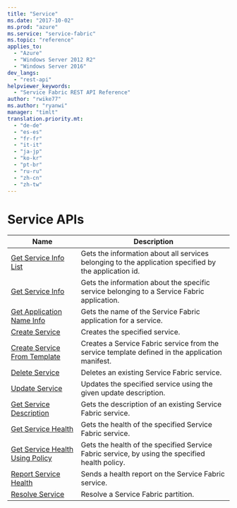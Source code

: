 ```yaml
---
title: "Service"
ms.date: "2017-10-02"
ms.prod: "azure"
ms.service: "service-fabric"
ms.topic: "reference"
applies_to: 
  - "Azure"
  - "Windows Server 2012 R2"
  - "Windows Server 2016"
dev_langs: 
  - "rest-api"
helpviewer_keywords: 
  - "Service Fabric REST API Reference"
author: "rwike77"
ms.author: "ryanwi"
manager: "timlt"
translation.priority.mt: 
  - "de-de"
  - "es-es"
  - "fr-fr"
  - "it-it"
  - "ja-jp"
  - "ko-kr"
  - "pt-br"
  - "ru-ru"
  - "zh-cn"
  - "zh-tw"
---
```

# Service APIs

| Name | Description |
| --- | --- |
| [Get Service Info List](sfclient-v60-api-getserviceinfolist.md) | Gets the information about all services belonging to the application specified by the application id.<br/> |
| [Get Service Info](sfclient-v60-api-getserviceinfo.md) | Gets the information about the specific service belonging to a Service Fabric application.<br/> |
| [Get Application Name Info](sfclient-v60-api-getapplicationnameinfo.md) | Gets the name of the Service Fabric application for a service.<br/> |
| [Create Service](sfclient-v60-api-createservice.md) | Creates the specified service.<br/> |
| [Create Service From Template](sfclient-v60-api-createservicefromtemplate.md) | Creates a Service Fabric service from the service template defined in the application manifest.<br/> |
| [Delete Service](sfclient-v60-api-deleteservice.md) | Deletes an existing Service Fabric service.<br/> |
| [Update Service](sfclient-v60-api-updateservice.md) | Updates the specified service using the given update description.<br/> |
| [Get Service Description](sfclient-v60-api-getservicedescription.md) | Gets the description of an existing Service Fabric service.<br/> |
| [Get Service Health](sfclient-v60-api-getservicehealth.md) | Gets the health of the specified Service Fabric service.<br/> |
| [Get Service Health Using Policy](sfclient-v60-api-getservicehealthusingpolicy.md) | Gets the health of the specified Service Fabric service, by using the specified health policy.<br/> |
| [Report Service Health](sfclient-v60-api-reportservicehealth.md) | Sends a health report on the Service Fabric service.<br/> |
| [Resolve Service](sfclient-v60-api-resolveservice.md) | Resolve a Service Fabric partition.<br/> |

